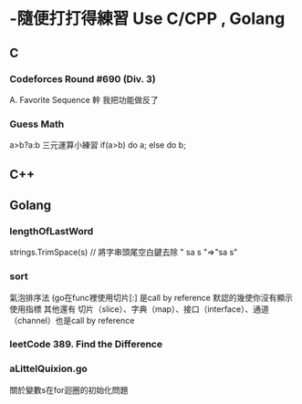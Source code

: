 # -隨便打打得練習  Use C/CPP , Golang

## C
###  Codeforces Round #690 (Div. 3) 
A. Favorite Sequence 幹 我把功能做反了

### Guess Math 
a>b?a:b 三元運算小練習 
if(a>b) do a;
else do b;

## C++





## Golang

### lengthOfLastWord
strings.TrimSpace(s) // 將字串頭尾空白鍵去除 " sa s "=>"sa s"

### sort
氣泡排序法 (go在func裡使用切片[:] 是call by reference 默認的幾使你沒有顯示使用指標 其他還有 切片（slice）、字典（map）、接口（interface）、通道（channel）也是call by reference

### leetCode 389. Find the Difference

### aLittelQuixion.go
關於變數s在for迴圈的初始化問題

                      

